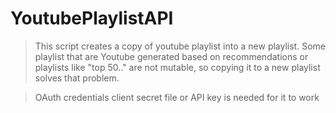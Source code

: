 # YoutubePlaylistAPI
> This script creates a copy of youtube playlist into a new playlist. Some playlist that are Youtube generated based on recommendations or playlists like "top 50.." are not mutable, so copying it to a new playlist solves that problem.

> OAuth credentials client secret file or API key is needed for it to work
